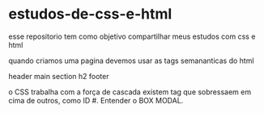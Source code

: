 # estudos-de-css-e-html
esse repositorio tem como objetivo compartilhar meus estudos com css e html

quando criamos uma pagina devemos usar as tags semananticas do html

header
main
  section
    h2
footer

o CSS trabalha com a força de cascada existem tag que sobressaem em cima de outros, como ID #.
Entender o BOX MODAL.
